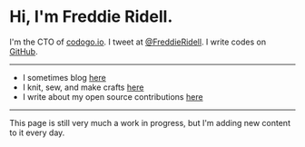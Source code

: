 # Hi, I'm Freddie Ridell.

I'm the CTO of [codogo.io](https://codogo.io).
I tweet at [@FreddieRidell](https://twitter.com/FreddieRidell).
I write codes on [GitHub](https://github.com/CodogoFreddie).

---

+ I sometimes blog [here](/blog/)
+ I knit, sew, and make crafts [here](/crafty/)
+ I write about my open source contributions [here](/open-source/)

---

This page is still very much a work in progress, but I'm adding new content to it every day.
